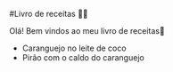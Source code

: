 #Livro de receitas :man_cook:

Olá! Bem vindos ao meu livro de receitas:spoon:

- Caranguejo no leite de coco
- Pirão com o caldo do caranguejo


